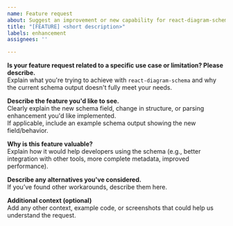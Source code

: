 ```yaml
---
name: Feature request
about: Suggest an improvement or new capability for react-diagram-schema
title: "[FEATURE] <short description>"
labels: enhancement
assignees: ''

---
```


**Is your feature request related to a specific use case or limitation? Please describe.**  
Explain what you're trying to achieve with `react-diagram-schema` and why the current schema output doesn't fully meet your needs.

**Describe the feature you'd like to see.**  
Clearly explain the new schema field, change in structure, or parsing enhancement you'd like implemented.  
If applicable, include an example schema output showing the new field/behavior.

**Why is this feature valuable?**  
Explain how it would help developers using the schema (e.g., better integration with other tools, more complete metadata, improved performance).

**Describe any alternatives you've considered.**  
If you’ve found other workarounds, describe them here.

**Additional context (optional)**  
Add any other context, example code, or screenshots that could help us understand the request.
